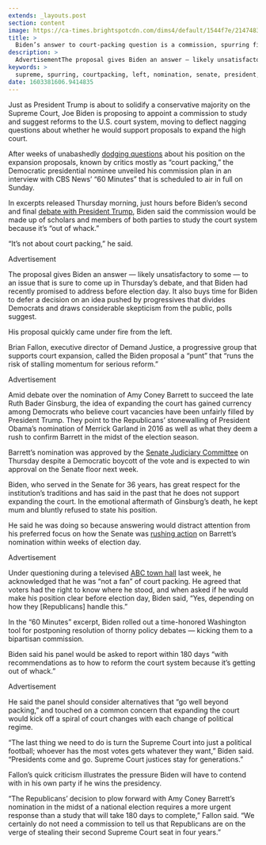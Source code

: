 ```yaml
--- 
extends: _layouts.post 
section: content 
image: https://ca-times.brightspotcdn.com/dims4/default/1544f7e/2147483647/strip/true/crop/5003x2627+0+354/resize/1200x630!/quality/90/?url=https%3A%2F%2Fcalifornia-times-brightspot.s3.amazonaws.com%2Ff7%2Fb4%2F5ac796454960aed048ce0ffbc34e%2Felection-2020-biden-transition-53121.jpg 
title: > 
  Biden’s answer to court-packing question is a commission, spurring fire from the left 
description: > 
  AdvertisementThe proposal gives Biden an answer — likely unsatisfactory to some — to an issue that is sure to come up in Thursday’s debate, and that Biden had recently promised to address before election day.AdvertisementUnder questioning during a televised ABC town hall last week, he acknowledged that he was “not a fan” of court packing.“The last thing we need to do is turn the Supreme Court into just a political football; whoever has the most votes gets whatever they want,” Biden said.Supreme Court justices stay for generations.”Fallon’s quick criticism illustrates the pressure Biden will have to contend with in his own party if he wins the presidency.“We certainly do not need a commission to tell us that Republicans are on the verge of stealing their second Supreme Court seat in four years.” 
keywords: > 
  supreme, spurring, courtpacking, left, nomination, senate, president, packing, commission, court, biden, election, bidens, question, answer, republicans 
date: 1603381606.9414835 
--- 
```

<div><p>Just as President Trump is about to solidify a conservative majority on the Supreme Court, Joe Biden is proposing to appoint a commission to study and suggest reforms to the U.S. court system, moving to deflect nagging questions about whether he would support proposals to expand the high court.</p><p>After weeks of unabashedly <a class="link" href="https://www.latimes.com/politics/story/2020-10-08/biden-harris-key-states-southwest">dodging questions</a> about his position on the expansion proposals, known by critics mostly as &#8220;court packing,&#8221; the Democratic presidential nominee unveiled his commission plan in an interview with CBS News&#8217; &#8220;60 Minutes&#8221; that is scheduled to air in full on Sunday.</p><p>In excerpts released Thursday morning, just hours before Biden&#8217;s second and final <a class="link" href="https://www.latimes.com/politics/story/2020-10-22/trump-biden-stakes-for-final-presidential-debate">debate with President Trump</a>, Biden said the commission would be made up of scholars and members of both parties to study the court system because it&#8217;s &#8220;out of whack.&#8221;</p><p>&#8220;It&#8217;s not about court packing,&#8221; he said.</p><p class="google-dfp-ad-caption">Advertisement</p>
    <p id="google-adc2f4235d-516d-42b8-acf7-7fbba221264e" class="google-dfp-ad injected">
        <p class="google-dfp-ad-placeholder"></p>
    </p>
<p>The proposal gives Biden an answer &#8212; likely unsatisfactory to some &#8212; to an issue that is sure to come up in Thursday&#8217;s debate, and that Biden had recently promised to address before election day. It also buys time for Biden to defer a decision on an idea pushed by progressives that divides Democrats and draws considerable skepticism from the public, polls suggest. </p><p>His proposal quickly came under fire from the left. </p> <p>Brian Fallon, executive director of Demand Justice, a progressive group that supports court expansion, called the Biden proposal a &#8220;punt&#8221; that &#8220;runs the risk of stalling momentum for serious reform.&#8221;</p><p class="google-dfp-ad-caption">Advertisement</p>
    <p id="google-adbfbeee77-acd9-4102-884b-9de9b99c1ba4" class="google-dfp-ad injected">
        <p class="google-dfp-ad-placeholder"></p>
    </p>
<p></p><p id="nativo_1"></p><p>Amid debate over the nomination of Amy Coney Barrett to succeed the late Ruth Bader Ginsburg, the idea of expanding the court has gained currency among Democrats who believe court vacancies have been unfairly filled by President Trump. They point to the Republicans&#8217; stonewalling of President Obama&#8217;s nomination of Merrick Garland in 2016 as well as what they deem a rush to confirm Barrett in the midst of the election season.</p><p>Barrett&#8217;s nomination was approved by the <a class="link" href="https://www.latimes.com/politics/story/2020-10-21/democrats-boycott-barrett-vote-but-it-wont-stop-her-senate-confirmation">Senate Judiciary Committee</a> on Thursday despite a Democratic boycott of the vote and is expected to win approval on the Senate floor next week.</p><p>Biden, who served in the Senate for 36 years, has great respect for the institution&#8217;s traditions and has said in the past that he does not support expanding the court. In the emotional aftermath of Ginsburg&#8217;s death, he kept mum and bluntly refused to state his position. </p><p>He said he was doing so because answering would distract attention from his preferred focus on how the Senate was <a class="link" href="https://www.latimes.com/politics/story/2020-10-02/white-house-virus-outbreak-supreme-court-confirmation" target="_blank">rushing action</a> on Barrett&#8217;s nomination within weeks of election day. </p><p class="google-dfp-ad-caption">Advertisement</p>
    <p id="google-ad62eb27dc-83a6-4087-91a2-63300d26ace4" class="google-dfp-ad injected">
        <p class="google-dfp-ad-placeholder"></p>
    </p>
<p></p><p>Under questioning during a televised <a class="link" href="https://www.latimes.com/politics/story/2020-10-15/trump-biden-town-halls">ABC town hall</a> last week, he acknowledged that he was &#8220;not a fan&#8221; of court packing. He agreed that voters had the right to know where he stood, and when asked if he would make his position clear before election day, Biden said, &#8220;Yes, depending on how they [Republicans] handle this.&#8221;</p><p>In the &#8220;60 Minutes&#8221; excerpt, Biden rolled out a time-honored Washington tool for postponing resolution of thorny policy debates &#8212; kicking them to a bipartisan commission.</p><p>Biden said his panel would be asked to report within 180 days &#8220;with recommendations as to how to reform the court system because it&#8217;s getting out of whack.&#8221;</p><p class="google-dfp-ad-caption">Advertisement</p>
    <p id="google-adf6ce2d6a-c0c8-40b5-9d14-8d9b1606fc20" class="google-dfp-ad injected">
        <p class="google-dfp-ad-placeholder"></p>
    </p>
<p>He said the panel should consider alternatives that &#8220;go well beyond packing,&#8221; and touched on a common concern that expanding the court would kick off a spiral of court changes with each change of political regime.</p><p>&#8220;The last thing we need to do is turn the Supreme Court into just a political football; whoever has the most votes gets whatever they want,&#8221; Biden said. &#8220;Presidents come and go. Supreme Court justices stay for generations.&#8221;</p><p>Fallon&#8217;s quick criticism illustrates the pressure Biden will have to contend with in his own party if he wins the presidency. </p><p>&#8220;The Republicans&#8217; decision to plow forward with Amy Coney Barrett&#8217;s nomination in the midst of a national election requires a more urgent response than a study that will take 180 days to complete,&#8221; Fallon said. &#8220;We certainly do not need a commission to tell us that Republicans are on the verge of stealing their second Supreme Court seat in four years.&#8221;</p></div>